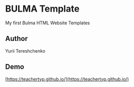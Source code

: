 # BULMA Template
My first Bulma HTML Website Templates
## Author 
Yurii Tereshchenko
## Demo
[https://teachertyp.github.io/](https://teachertyp.github.io/)
